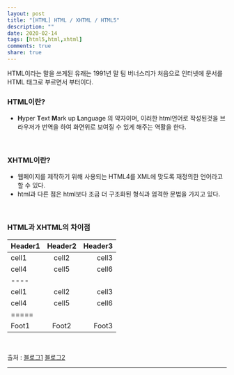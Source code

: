 ```yaml
---
layout: post
title: "[HTML] HTML / XHTML / HTML5"
description: ""
date: 2020-02-14
tags: [html5,html,xhtml]
comments: true
share: true
---
```


HTML이라는 말을 쓰게된 유래는 1991년 말 팀 버너스리가 처음으로 인터넷에 문서를 HTML 태그로 부르면서 부터이다.

### HTML이란?
* **H**yper **T**ext **M**ark up **L**anguage 의 약자이며, 이러한 html언어로 작성된것을 브라우저가 번역을 하여 화면위로 보여질 수 있게 해주는 역활을 한다.


<br>

### XHTML이란?
* 웹페이지를 제작하기 위해 사용되는 HTML4를 XML에 맞도록 재정의한 언어라고 할 수 있다. 
* html과 다른 점은 html보다 조금 더 구조화된 형식과 엄격한 문법을 가지고 있다.

<br>

### HTML과 XHTML의 차이점

| Header1 | Header2 | Header3 |
|:--------|:-------:|--------:|
| cell1   | cell2   | cell3   |
| cell4   | cell5   | cell6   |
|----
| cell1   | cell2   | cell3   |
| cell4   | cell5   | cell6   |
|=====
| Foot1   | Foot2   | Foot3

<br>

<p class="reference-txt">출처 : 
    <a href="https://jjeongeun.tistory.com/2" target="_blankd">블로그1</a>
    <a href="https://codedragon.tistory.com/3338" target="_blankd">블로그2</a>
</p>

--- 
